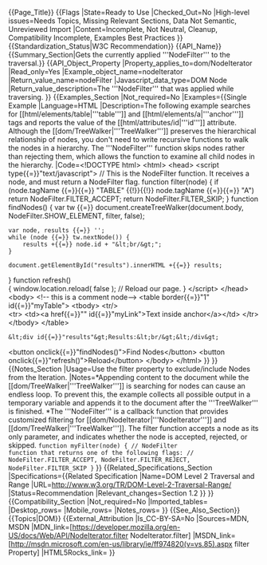 {{Page_Title}}
{{Flags
|State=Ready to Use
|Checked_Out=No
|High-level issues=Needs Topics, Missing Relevant Sections, Data Not Semantic, Unreviewed Import
|Content=Incomplete, Not Neutral, Cleanup, Compatibility Incomplete, Examples Best Practices
}}
{{Standardization_Status|W3C Recommendation}}
{{API_Name}}
{{Summary_Section|Gets the currently applied '''NodeFilter''' to the traversal.}}
{{API_Object_Property
|Property_applies_to=dom/NodeIterator
|Read_only=Yes
|Example_object_name=nodeIterator
|Return_value_name=nodeFilter
|Javascript_data_type=DOM Node
|Return_value_description=The '''NodeFilter''' that was applied while traversing.
}}
{{Examples_Section
|Not_required=No
|Examples={{Single Example
|Language=HTML
|Description=The following example searches for [[html/elements/table|'''table''']] and [[html/elements/a|'''anchor''']] tags and reports the value of the [[html/attributes/id|'''id''']] attribute. Although the [[dom/TreeWalker|'''TreeWalker''']] preserves the hierarchical relationship of nodes, you don't need to write recursive functions to walk the nodes in a hierarchy. The '''NodeFilter''' function skips nodes rather than rejecting them, which allows the function to examine all child nodes in the hierarchy.
|Code=&lt;!DOCTYPE html&gt;
&lt;html&gt;
&lt;head&gt;
&lt;script type{{=}}"text/javascript"&gt;
// This is the NodeFilter function. It receives a node, and must return a NodeFilter flag.
function filter(node)
{
    if (node.tagName {{=}}{{=}} "TABLE" {{!}}{{!}} node.tagName {{=}}{{=}} "A")
        return NodeFilter.FILTER_ACCEPT;
    return NodeFilter.FILTER_SKIP;
}
function findNodes()
{
    var tw {{=}} document.createTreeWalker(document.body, NodeFilter.SHOW_ELEMENT, filter, false);
    
    var node, results {{=}} '';
    while (node {{=}} tw.nextNode()) {
        results +{{=}} node.id + "&lt;br/&gt;";
    }
    
    document.getElementById("results").innerHTML +{{=}} results;
}
function refresh()                 
{
    window.location.reload( false );    // Reload our page.
}
&lt;/script&gt;
&lt;/head&gt;
&lt;body&gt;
    &lt;!-- this is a comment node--&gt;
    &lt;table border{{=}}"1" id{{=}}"myTable"&gt;
      &lt;tbody&gt;
        &lt;tr/&gt;   
        &lt;tr&gt;
          &lt;td&gt;&lt;a href{{=}}"" id{{=}}"myLink"&gt;Text inside anchor&lt;/a&gt;&lt;/td&gt;
        &lt;/tr&gt;
      &lt;/tbody&gt;
    &lt;/table&gt;
    
    &lt;div id{{=}}"results"&gt;Results:&lt;br/&gt;&lt;/div&gt;
    
&lt;button onclick{{=}}"findNodes()"&gt;Find Nodes&lt;/button&gt;
&lt;button onclick{{=}}"refresh()"&gt;Reload&lt;/button&gt;
&lt;/body&gt;
&lt;/html&gt;
}}
}}
{{Notes_Section
|Usage=Use the filter property to exclude/include Nodes from the Iteration.
|Notes=*Appending content to the document while the [[dom/TreeWalker|'''TreeWalker''']] is searching for nodes can cause an endless loop. To prevent this, the example collects all possible output in a temporary variable and appends it to the document after the '''TreeWalker''' is finished.
*The '''NodeFilter''' is a callback function that provides customized filtering for [[dom/NodeIterator|'''NodeIterator''']] and [[dom/TreeWalker|'''TreeWalker''']]. The filter function accepts a node as its only parameter, and indicates whether the node is accepted, rejected, or skipped.
 <code>function myFilter(node) {
     // NodeFilter function that returns one of the following flags:
     // NodeFilter.FILTER_ACCEPT, NodeFilter.FILTER_REJECT, NodeFilter.FILTER_SKIP
 }</code>
}}
{{Related_Specifications_Section
|Specifications={{Related Specification
|Name=DOM Level 2 Traversal and Range
|URL=http://www.w3.org/TR/DOM-Level-2-Traversal-Range/
|Status=Recommendation
|Relevant_changes=Section 1.2
}}
}}
{{Compatibility_Section
|Not_required=No
|Imported_tables=
|Desktop_rows=
|Mobile_rows=
|Notes_rows=
}}
{{See_Also_Section}}
{{Topics|DOM}}
{{External_Attribution
|Is_CC-BY-SA=No
|Sources=MDN, MSDN
|MDN_link=[https://developer.mozilla.org/en-US/docs/Web/API/NodeIterator.filter NodeIterator.filter]
|MSDN_link=[http://msdn.microsoft.com/en-us/library/ie/ff974820(v=vs.85).aspx filter Property]
|HTML5Rocks_link=
}}